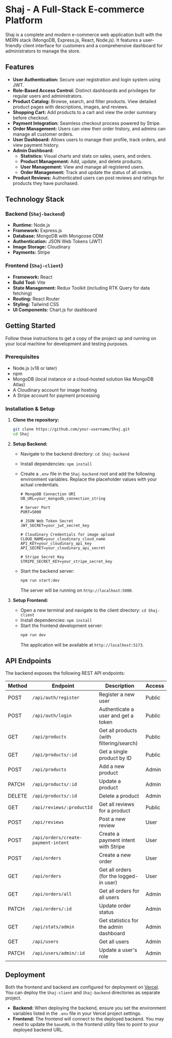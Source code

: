 # Shaj - A Full-Stack E-commerce Platform

Shaj is a complete and modern e-commerce web application built with the MERN stack (MongoDB, Express.js, React, Node.js). It features a user-friendly client interface for customers and a comprehensive dashboard for administrators to manage the store.

## Features

- **User Authentication:** Secure user registration and login system using JWT.
- **Role-Based Access Control:** Distinct dashboards and privileges for regular users and administrators.
- **Product Catalog:** Browse, search, and filter products. View detailed product pages with descriptions, images, and reviews.
- **Shopping Cart:** Add products to a cart and view the order summary before checkout.
- **Payment Integration:** Seamless checkout process powered by Stripe.
- **Order Management:** Users can view their order history, and admins can manage all customer orders.
- **User Dashboard:** Allows users to manage their profile, track orders, and view payment history.
- **Admin Dashboard:**
  - **Statistics:** Visual charts and stats on sales, users, and orders.
  - **Product Management:** Add, update, and delete products.
  - **User Management:** View and manage all registered users.
  - **Order Management:** Track and update the status of all orders.
- **Product Reviews:** Authenticated users can post reviews and ratings for products they have purchased.

## Technology Stack

### Backend (`Shaj-backend`)
- **Runtime:** Node.js
- **Framework:** Express.js
- **Database:** MongoDB with Mongoose ODM
- **Authentication:** JSON Web Tokens (JWT)
- **Image Storage:** Cloudinary
- **Payments:** Stripe

### Frontend (`Shaj-client`)
- **Framework:** React
- **Build Tool:** Vite
- **State Management:** Redux Toolkit (including RTK Query for data fetching)
- **Routing:** React Router
- **Styling:** Tailwind CSS
- **UI Components:** Chart.js for dashboard

## Getting Started

Follow these instructions to get a copy of the project up and running on your local machine for development and testing purposes.

### Prerequisites

- Node.js (v18 or later)
- npm
- MongoDB (local instance or a cloud-hosted solution like MongoDB Atlas)
- A Cloudinary account for image hosting
- A Stripe account for payment processing

### Installation & Setup

1.  **Clone the repository:**
    ```bash
    git clone https://github.com/your-username/Shaj.git
    cd Shaj
    ```

2.  **Setup Backend:**
    - Navigate to the backend directory: `cd Shaj-backend`
    - Install dependencies: `npm install`
    - Create a `.env` file in the `Shaj-backend` root and add the following environment variables. Replace the placeholder values with your actual credentials.

      ```env
      # MongoDB Connection URI
      UB_URL=your_mongodb_connection_string

      # Server Port
      PORT=5000

      # JSON Web Token Secret
      JWT_SECRET=your_jwt_secret_key

      # Cloudinary Credentials for image upload
      CLOUD_NAME=your_cloudinary_cloud_name
      API_KEY=your_cloudinary_api_key
      API_SECRET=your_cloudinary_api_secret

      # Stripe Secret Key
      STRIPE_SECRET_KEY=your_stripe_secret_key
      ```
    - Start the backend server:
      ```bash
      npm run start:dev
      ```
      The server will be running on `http://localhost:5000`.

3.  **Setup Frontend:**
    - Open a new terminal and navigate to the client directory: `cd Shaj-client`
    - Install dependencies: `npm install`
    - Start the frontend development server:
      ```bash
      npm run dev
      ```
      The application will be available at `http://localhost:5173`.

## API Endpoints

The backend exposes the following REST API endpoints:

| Method | Endpoint                  | Description                               | Access       |
|--------|---------------------------|-------------------------------------------|--------------|
| POST   | `/api/auth/register`      | Register a new user                       | Public       |
| POST   | `/api/auth/login`         | Authenticate a user and get a token       | Public       |
| GET    | `/api/products`           | Get all products (with filtering/search)  | Public       |
| GET    | `/api/products/:id`       | Get a single product by ID                | Public       |
| POST   | `/api/products`           | Add a new product                         | Admin        |
| PATCH  | `/api/products/:id`       | Update a product                          | Admin        |
| DELETE | `/api/products/:id`       | Delete a product                          | Admin        |
| GET    | `/api/reviews/:productId` | Get all reviews for a product             | Public       |
| POST   | `/api/reviews`            | Post a new review                         | User         |
| POST   | `/api/orders/create-payment-intent` | Create a payment intent with Stripe | User |
| POST   | `/api/orders`             | Create a new order                        | User         |
| GET    | `/api/orders`             | Get all orders (for the logged-in user)   | User         |
| GET    | `/api/orders/all`         | Get all orders for all users              | Admin        |
| PATCH  | `/api/orders/:id`         | Update order status                       | Admin        |
| GET    | `/api/stats/admin`        | Get statistics for the admin dashboard    | Admin        |
| GET    | `/api/users`              | Get all users                             | Admin        |
| PATCH  | `/api/users/admin/:id`    | Update a user's role                     | Admin        |

## Deployment

Both the frontend and backend are configured for deployment on [Vercel](https://vercel.com/). You can deploy the `Shaj-client` and `Shaj-backend` directories as separate project.

- **Backend:** When deploying the backend, ensure you set the environment variables listed in the `.env` file in your Vercel project settings.
- **Frontend:** The frontend will connect to the deployed backend. You may need to update the `baseURL` in the frontend utility files to point to your deployed backend URL.
